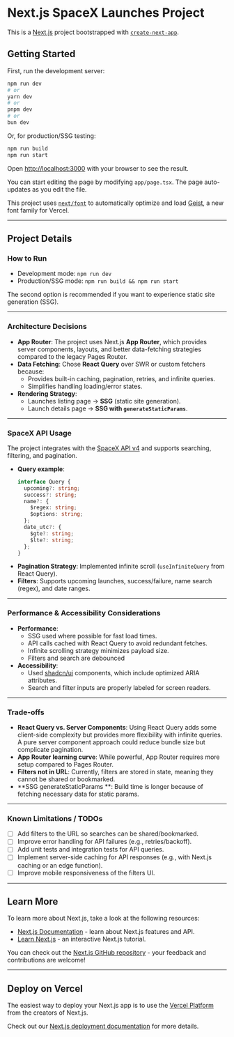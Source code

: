 # Next.js SpaceX Launches Project

This is a [Next.js](https://nextjs.org) project bootstrapped with [`create-next-app`](https://nextjs.org/docs/app/api-reference/cli/create-next-app).

## Getting Started

First, run the development server:

```bash
npm run dev
# or
yarn dev
# or
pnpm dev
# or
bun dev
```

Or, for production/SSG testing:

```bash
npm run build
npm run start
```

Open [http://localhost:3000](http://localhost:3000) with your browser to see the result.

You can start editing the page by modifying `app/page.tsx`. The page auto-updates as you edit the file.

This project uses [`next/font`](https://nextjs.org/docs/app/building-your-application/optimizing/fonts) to automatically optimize and load [Geist](https://vercel.com/font), a new font family for Vercel.

---

## Project Details

### How to Run
- Development mode: `npm run dev`  
- Production/SSG mode: `npm run build && npm run start`  

The second option is recommended if you want to experience static site generation (SSG).

---

### Architecture Decisions
- **App Router**: The project uses Next.js **App Router**, which provides server components, layouts, and better data-fetching strategies compared to the legacy Pages Router.  
- **Data Fetching**: Chose **React Query** over SWR or custom fetchers because:
  - Provides built-in caching, pagination, retries, and infinite queries.
  - Simplifies handling loading/error states.  
- **Rendering Strategy**:  
  - Launches listing page → **SSG** (static site generation).  
  - Launch details page → **SSG with `generateStaticParams`**.  

---

### SpaceX API Usage
The project integrates with the [SpaceX API v4](https://api.spacexdata.com/v4/) and supports searching, filtering, and pagination.

- **Query example**:
  ```ts
  interface Query {
    upcoming?: string;
    success?: string;
    name?: {
      $regex: string;
      $options: string;
    };
    date_utc?: {
      $gte?: string;
      $lte?: string;
    };
  }
  ```
- **Pagination Strategy**: Implemented infinite scroll (`useInfiniteQuery` from React Query).
- **Filters**: Supports upcoming launches, success/failure, name search (regex), and date ranges.

---

### Performance & Accessibility Considerations
- **Performance**:
  - SSG used where possible for fast load times.
  - API calls cached with React Query to avoid redundant fetches.
  - Infinite scrolling strategy minimizes payload size.
  - Filters and search are debounced
- **Accessibility**:
  - Used [shadcn/ui](https://ui.shadcn.com) components, which include optimized ARIA attributes.  
  - Search and filter inputs are properly labeled for screen readers.

---

### Trade-offs
- **React Query vs. Server Components**: Using React Query adds some client-side complexity but provides more flexibility with infinite queries. A pure server component approach could reduce bundle size but complicate pagination.  
- **App Router learning curve**: While powerful, App Router requires more setup compared to Pages Router.  
- **Filters not in URL**: Currently, filters are stored in state, meaning they cannot be shared or bookmarked.
- **SSG generateStaticParams **: Build time is longer because of fetching necessary data for static params.

---

### Known Limitations / TODOs
- [ ] Add filters to the URL so searches can be shared/bookmarked.  
- [ ] Improve error handling for API failures (e.g., retries/backoff).  
- [ ] Add unit tests and integration tests for API queries.  
- [ ] Implement server-side caching for API responses (e.g., with Next.js caching or an edge function).  
- [ ] Improve mobile responsiveness of the filters UI.  

---

## Learn More

To learn more about Next.js, take a look at the following resources:

- [Next.js Documentation](https://nextjs.org/docs) - learn about Next.js features and API.
- [Learn Next.js](https://nextjs.org/learn) - an interactive Next.js tutorial.

You can check out the [Next.js GitHub repository](https://github.com/vercel/next.js) - your feedback and contributions are welcome!

---

## Deploy on Vercel

The easiest way to deploy your Next.js app is to use the [Vercel Platform](https://vercel.com/new?utm_medium=default-template&filter=next.js&utm_source=create-next-app&utm_campaign=create-next-app-readme) from the creators of Next.js.

Check out our [Next.js deployment documentation](https://nextjs.org/docs/app/building-your-application/deploying) for more details.

